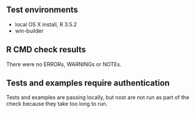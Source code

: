## Test environments
* local OS X install, R 3.5.2
* win-builder

## R CMD check results
There were no ERRORs, WARNINGs or NOTEs.

## Tests and examples require authentication
Tests and examples are passing locally, but nost are not run as part of the check because they take too long to run.
